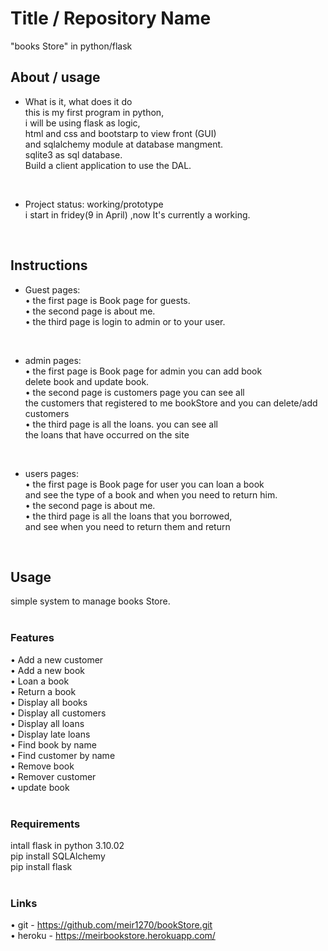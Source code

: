 # Title / Repository Name <br>
"books Store" in python/flask <br>

## About / usage <br>
* What is it, what does it do <br>
 this is my first program in python, <br>
 i will be using flask as logic, <br>
 html and css and bootstarp to view front (GUI) <br> 
 and  sqlalchemy module at database mangment. <br>
 sqlite3 as sql database.<br>
 Build a client application to use the DAL.<br>
<br>

* Project status: working/prototype<br>
i start in fridey(9 in April) ,now It's currently a working.<br>
<br>

## Instructions <br>
* Guest pages: <br>
•  the first page is Book page for guests. <br>
•  the second page is about me. <br>
•  the third page is login to admin or to your user. <br>
<br>

* admin pages: <br>
•  the first page is Book page for admin you can add book <br>
delete book and update book. <br>
•  the second page is customers page you can see all  <br>
   the customers that registered to me bookStore <br0>
   and you can delete/add customers <br>
•  the third page is all the loans. you can see all <br>
   the loans that have occurred on the site <br>
<br>

* users pages: <br>
•  the first page is Book page for user you can loan a book <br>
   and see the type of a book and when you need to return him.<br>
•  the second page is about me. <br>
•  the third page is all the loans that you borrowed, <br>
   and see when you need to return them and return <br>
<br>

## Usage <br>
simple system to manage books Store. <br>
<br>

### Features <br>
•	Add a new customer <br>
•	Add a new book <br>
•	Loan a book <br>
•	Return a book <br>
•	Display all books <br>
•	Display all customers <br>
•	Display all loans <br>
•	Display late loans <br>
•	Find book by name <br>
•	Find customer by name <br>
•	Remove book <br>
•	Remover customer <br>
•   update book <br>
<br>

### Requirements <br>
intall flask in python 3.10.02 <br>
pip install SQLAlchemy  <br>
pip install flask <br>
<br>

### Links <br>
 • git - https://github.com/meir1270/bookStore.git <br>
 • heroku - https://meirbookstore.herokuapp.com/